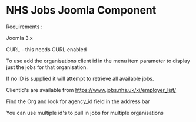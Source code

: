 # NHS Jobs Joomla Component

Requirements : 

Joomla 3.x 

CURL - this needs CURL enabled


To use add the organisations client id in the menu item parameter to display just the jobs for that organisation. 

If no ID is supplied it will attempt to retrieve all available jobs.

ClientId's are available from https://www.jobs.nhs.uk/xi/employer_list/

Find the Org and look for agency_id field in the address bar 

You can use multiple id's to pull in jobs for multiple organisations
